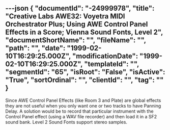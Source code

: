 ---json
{
  "documentId": "-24999978",
  "title": "Creative Labs AWE32: Voyetra MIDI Orchestrator Plus; Using AWE Control Panel Effects in a Score; Vienna Sound Fonts, Level 2",
  "documentShortName": "",
  "fileName": "",
  "path": "",
  "date": "1999-02-10T16:29:25.000Z",
  "modificationDate": "1999-02-10T16:29:25.000Z",
  "templateId": "",
  "segmentId": "65",
  "isRoot": "False",
  "isActive": "True",
  "sortOrdinal": "",
  "clientId": "",
  "tag": ""
}
---

Since AWE Control Panel Effects (like Room 3 and Plate) are global effects they are not useful when you only want one or two tracks to have Panning Delay. A solution would be to record that particular instrument with the Control Panel effect (using a WAV file recorder) and then load it in a SF2 sound bank. Level 2 Sound Fonts support stereo samples.
